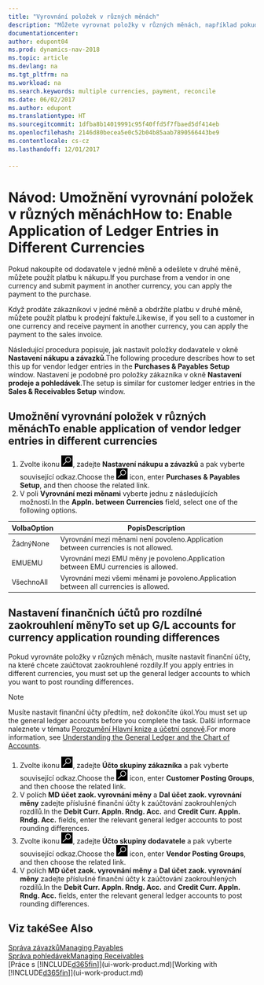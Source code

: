 ```yaml
---
title: "Vyrovnání položek v různých měnách"
description: "Můžete vyrovnat položky v různých měnách, například pokud prodáváte v jedné měně a obdržíte platbu v jiné."
documentationcenter: 
author: edupont04
ms.prod: dynamics-nav-2018
ms.topic: article
ms.devlang: na
ms.tgt_pltfrm: na
ms.workload: na
ms.search.keywords: multiple currencies, payment, reconcile
ms.date: 06/02/2017
ms.author: edupont
ms.translationtype: HT
ms.sourcegitcommit: 1dfba8b14019991c95f40ffd5f7fbaed5df414eb
ms.openlocfilehash: 2146d80becea5e0c52b04b85aab7890566443be9
ms.contentlocale: cs-cz
ms.lasthandoff: 12/01/2017

---
```

# <a name="how-to-enable-application-of-ledger-entries-in-different-currencies"></a><span data-ttu-id="0544f-103">Návod: Umožnění vyrovnání položek v různých měnách</span><span class="sxs-lookup"><span data-stu-id="0544f-103">How to: Enable Application of Ledger Entries in Different Currencies</span></span>
<span data-ttu-id="0544f-104">Pokud nakoupíte od dodavatele v jedné měně a odešlete v druhé měně, můžete použít platbu k nákupu.</span><span class="sxs-lookup"><span data-stu-id="0544f-104">If you purchase from a vendor in one currency and submit payment in another currency, you can apply the payment to the purchase.</span></span>

<span data-ttu-id="0544f-105">Když prodáte zákazníkovi v jedné měně a obdržíte platbu v druhé měně, můžete použít platbu k prodejní faktuře.</span><span class="sxs-lookup"><span data-stu-id="0544f-105">Likewise, if you sell to a customer in one currency and receive payment in another currency, you can apply the payment to the sales invoice.</span></span>

<span data-ttu-id="0544f-106">Následující procedura popisuje, jak nastavit položky dodavatele v okně **Nastavení nákupu a závazků**.</span><span class="sxs-lookup"><span data-stu-id="0544f-106">The following procedure describes how to set this up for vendor ledger entries in the **Purchases & Payables Setup** window.</span></span> <span data-ttu-id="0544f-107">Nastavení je podobné pro položky zákazníka v okně **Nastavení prodeje a pohledávek**.</span><span class="sxs-lookup"><span data-stu-id="0544f-107">The setup is similar for customer ledger entries in the **Sales & Receivables Setup** window.</span></span>

## <a name="to-enable-application-of-vendor-ledger-entries-in-different-currencies"></a><span data-ttu-id="0544f-108">Umožnění vyrovnání položek v různých měnách</span><span class="sxs-lookup"><span data-stu-id="0544f-108">To enable application of vendor ledger entries in different currencies</span></span>
1. <span data-ttu-id="0544f-109">Zvolte ikonu ![Vyhledat stránku nebo sestavu](media/ui-search/search_small.png "Ikona Vyhledat stránku nebo sestavu"), zadejte **Nastavení nákupu a závazků** a pak vyberte související odkaz.</span><span class="sxs-lookup"><span data-stu-id="0544f-109">Choose the ![Search for Page or Report](media/ui-search/search_small.png "Search for Page or Report icon") icon, enter **Purchases & Payables Setup**, and then choose the related link.</span></span>
2. <span data-ttu-id="0544f-110">V poli **Vyrovnání mezi měnami** vyberte jednu z následujících možností.</span><span class="sxs-lookup"><span data-stu-id="0544f-110">In the **Appln. between Currencies** field, select one of the following options.</span></span>

| <span data-ttu-id="0544f-111">Volba</span><span class="sxs-lookup"><span data-stu-id="0544f-111">Option</span></span> | <span data-ttu-id="0544f-112">Popis</span><span class="sxs-lookup"><span data-stu-id="0544f-112">Description</span></span> |
| --- | --- |
| <span data-ttu-id="0544f-113">Žádný</span><span class="sxs-lookup"><span data-stu-id="0544f-113">None</span></span> |<span data-ttu-id="0544f-114">Vyrovnání mezi měnami není povoleno.</span><span class="sxs-lookup"><span data-stu-id="0544f-114">Application between currencies is not allowed.</span></span> |
| <span data-ttu-id="0544f-115">EMU</span><span class="sxs-lookup"><span data-stu-id="0544f-115">EMU</span></span> |<span data-ttu-id="0544f-116">Vyrovnání mezi EMU měny je povoleno.</span><span class="sxs-lookup"><span data-stu-id="0544f-116">Application between EMU currencies is allowed.</span></span> |
| <span data-ttu-id="0544f-117">Všechno</span><span class="sxs-lookup"><span data-stu-id="0544f-117">All</span></span> |<span data-ttu-id="0544f-118">Vyrovnání mezi všemi měnami je povoleno.</span><span class="sxs-lookup"><span data-stu-id="0544f-118">Application between all currencies is allowed.</span></span> |

## <a name="to-set-up-gl-accounts-for-currency-application-rounding-differences"></a><span data-ttu-id="0544f-119">Nastavení finančních účtů pro rozdílné zaokrouhlení měny</span><span class="sxs-lookup"><span data-stu-id="0544f-119">To set up G/L accounts for currency application rounding differences</span></span>  
<span data-ttu-id="0544f-120">Pokud vyrovnáte položky v různých měnách, musíte nastavit finanční účty, na které chcete zaúčtovat zaokrouhlené rozdíly.</span><span class="sxs-lookup"><span data-stu-id="0544f-120">If you apply entries in different currencies, you must set up the general ledger accounts to which you want to post rounding differences.</span></span>  

> [!NOTE]  
>  <span data-ttu-id="0544f-121">Musíte nastavit finanční účty předtím, než dokončíte úkol.</span><span class="sxs-lookup"><span data-stu-id="0544f-121">You must set up the general ledger accounts before you complete the task.</span></span> <span data-ttu-id="0544f-122">Další informace naleznete v tématu [Porozumění Hlavní knize a účetní osnově](finance-general-ledger.md).</span><span class="sxs-lookup"><span data-stu-id="0544f-122">For more information, see [Understanding the General Ledger and the Chart of Accounts](finance-general-ledger.md).</span></span>

1. <span data-ttu-id="0544f-123">Zvolte ikonu ![Vyhledat stránku nebo sestavu](media/ui-search/search_small.png "Ikona Vyhledat stránku nebo sestavu"), zadejte **Účto skupiny zákazníka** a pak vyberte související odkaz.</span><span class="sxs-lookup"><span data-stu-id="0544f-123">Choose the ![Search for Page or Report](media/ui-search/search_small.png "Search for Page or Report icon") icon, enter **Customer Posting Groups**, and then choose the related link.</span></span>  
2. <span data-ttu-id="0544f-124">V polích **MD účet  zaok. vyrovnání měny** a **Dal účet zaok. vyrovnání měny** zadejte příslušné finanční účty k zaúčtování zaokrouhlených rozdílů.</span><span class="sxs-lookup"><span data-stu-id="0544f-124">In the **Debit Curr. Appln. Rndg. Acc.** and **Credit Curr. Appln. Rndg. Acc.** fields, enter the relevant general ledger accounts to post rounding differences.</span></span>  
3. <span data-ttu-id="0544f-125">Zvolte ikonu ![Vyhledat stránku nebo sestavu](media/ui-search/search_small.png "Ikona Vyhledat stránku nebo sestavu"), zadejte **Účto skupiny dodavatele** a pak vyberte související odkaz.</span><span class="sxs-lookup"><span data-stu-id="0544f-125">Choose the ![Search for Page or Report](media/ui-search/search_small.png "Search for Page or Report icon") icon, enter **Vendor Posting Groups**, and then choose the related link.</span></span>  
4. <span data-ttu-id="0544f-126">V polích **MD účet zaok. vyrovnání měny** a **Dal účet zaok. vyrovnání měny** zadejte příslušné finanční účty k zaúčtování zaokrouhlených rozdílů.</span><span class="sxs-lookup"><span data-stu-id="0544f-126">In the **Debit Curr. Appln. Rndg. Acc.** and **Credit Curr. Appln. Rndg. Acc.** fields, enter the relevant general ledger accounts to post rounding differences.</span></span>  

## <a name="see-also"></a><span data-ttu-id="0544f-127">Viz také</span><span class="sxs-lookup"><span data-stu-id="0544f-127">See Also</span></span>
[<span data-ttu-id="0544f-128">Správa závazků</span><span class="sxs-lookup"><span data-stu-id="0544f-128">Managing Payables</span></span>](payables-manage-payables.md)  
[<span data-ttu-id="0544f-129">Správa pohledávek</span><span class="sxs-lookup"><span data-stu-id="0544f-129">Managing Receivables</span></span>](receivables-manage-receivables.md)  
<span data-ttu-id="0544f-130">[Práce s [!INCLUDE[d365fin](includes/d365fin_md.md)]](ui-work-product.md)</span><span class="sxs-lookup"><span data-stu-id="0544f-130">[Working with [!INCLUDE[d365fin](includes/d365fin_md.md)]](ui-work-product.md)</span></span>

